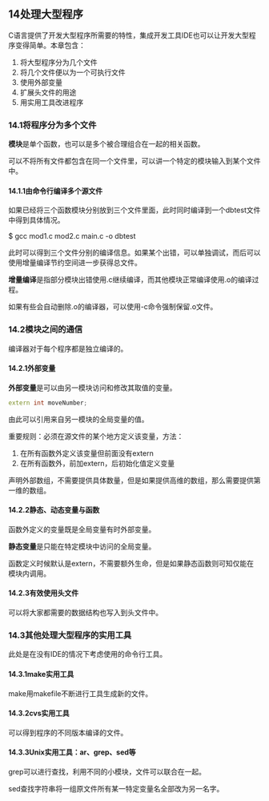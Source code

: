 ## 14处理大型程序

C语言提供了开发大型程序所需要的特性，集成开发工具IDE也可以让开发大型程序变得简单。本章包含：

1. 将大型程序分为几个文件
2. 将几个文件便以为一个可执行文件
3. 使用外部变量
4. 扩展头文件的用途
5. 用实用工具改进程序

### 14.1将程序分为多个文件

**模块**是单个函数，也可以是多个被合理组合在一起的相关函数。

可以不将所有文件都包含在同一个文件里，可以讲一个特定的模块输入到某个文件中。

#### 14.1.1由命令行编译多个源文件

如果已经将三个函数模块分别放到三个文件里面，此时同时编译到一个dbtest文件中得到具体情况。

$ gcc mod1.c mod2.c main.c -o dbtest

此时可以得到三个文件分别的编译信息。如果某个出错，可以单独调试，而后可以使用增量编译节约空间进一步获得总文件。

**增量编译**是指部分模块出错使用.c继续编译，而其他模块正常编译使用.o的编译过程。

如果有些会自动删除.o的编译器，可以使用-c命令强制保留.o文件。

### 14.2模块之间的通信

编译器对于每个程序都是独立编译的。

#### 14.2.1外部变量

**外部变量**是可以由另一模块访问和修改其取值的变量。

```c++
extern int moveNumber;
```
由此可以引用来自另一模块的全局变量的值。

重要规则：必须在源文件的某个地方定义该变量，方法：

1. 在所有函数外定义该变量但前面没有extern
2. 在所有函数外，前加extern，后初始化值定义变量


声明外部数组，不需要提供具体数量，但是如果提供高维的数组，那么需要提供第一维的数组。


#### 14.2.2静态、动态变量与函数

函数外定义的变量既是全局变量有时外部变量。

**静态变量**是只能在特定模块中访问的全局变量。

函数定义时候默认是extern，不需要额外生命，但是如果静态函数则可知仅能在模块内调用。


#### 14.2.3有效使用头文件

可以将大家都需要的数据结构也写入到头文件中。

### 14.3其他处理大型程序的实用工具

此处是在没有IDE的情况下考虑使用的命令行工具。


#### 14.3.1make实用工具

make用makefile不断进行工具生成新的文件。

#### 14.3.2cvs实用工具

可以得到程序的不同版本编译的文件。


#### 14.3.3Unix实用工具：ar、grep、sed等

grep可以进行查找，利用不同的小模块，文件可以联合在一起。

sed查找字符串将一组原文件所有某一特定变量名全部改为另一名字。

